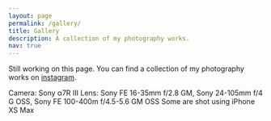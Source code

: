 ```yaml
---
layout: page
permalink: /gallery/
title: Gallery
description: A collection of my photography works.
nav: true
---
```


Still working on this page. You can find a collection of my photography works on [instagram](https://www.instagram.com/yanpanphoto/).

Camera: Sony α7R III
Lens: Sony FE 16-35mm f/2.8 GM, Sony 24-105mm f/4 G OSS, Sony FE 100-400m f/4.5-5.6 GM OSS
Some are shot using iPhone XS Max
